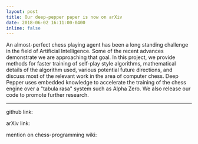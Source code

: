 ```yaml
---
layout: post
title: Our deep-pepper paper is now on arXiv
date: 2018-06-02 16:11:00-0400
inline: false
---
```


An almost-perfect chess playing agent has been a long standing challenge in the field of Artificial Intelligence. Some of the recent advances demonstrate we are approaching that goal. In this project, we provide methods for faster training of self-play style algorithms, mathematical details of the algorithm used, various potential future directions, and discuss most of the relevant work in the area of computer chess. Deep Pepper uses embedded knowledge to accelerate the training of the chess engine over a "tabula rasa" system such as Alpha Zero. We also release our code to promote further research.

***

github link: 

arXiv link:

mention on chess-programming wiki: 
